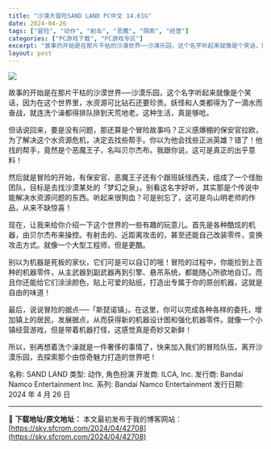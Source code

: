 ```yaml
---
title: "沙漠大冒险SAND LAND PC中文 14.61G"
date: 2024-04-26
tags: ["冒险", "动作", "射击", "恶魔", "探索", "经营"]
categories: ["PC游戏下载", "PC游戏专区"]
excerpt: "故事的开始是在那片干枯的沙漠世界──沙漠乐园，这个名字听起来就像是个笑话，因为在这个世界里，水资源可比钻石还要珍贵。妖怪和人类都得为了一滴水而奋战，就连洗个澡都得排队排到天荒地老。这种生活，真是够呛。 但话说回来，要是没有问题，那还算是个冒险故事吗？正义感爆棚的保安官拉欧，为了解决这个水资源危机，决&hellip;"
layout: post
---
```


<img class="aligncenter" src="https://sky.sfcrom.com/wp-content/uploads/2024/04/20240426111352-af057.jpeg" />

故事的开始是在那片干枯的沙漠世界──沙漠乐园，这个名字听起来就像是个笑话，因为在这个世界里，水资源可比钻石还要珍贵。妖怪和人类都得为了一滴水而奋战，就连洗个澡都得排队排到天荒地老。这种生活，真是够呛。

但话说回来，要是没有问题，那还算是个冒险故事吗？正义感爆棚的保安官拉欧，为了解决这个水资源危机，决定去找些帮手。你以为他会找些正派英雄？错了！他找的帮手，竟然是个恶魔王子，名叫贝尔杰布。我跟你说，这可是真正的出乎意料！

然后就是冒险的开始，有保安官、恶魔王子还有个跟班妖怪西夫，组成了一个怪胎团队，目标是去找沙漠某处的「梦幻之泉」。别看这名字好听，其实那是个传说中能解决水资源问题的东西。听起来很狗血？可是别忘了，这可是鸟山明老师的作品，从来不缺惊喜！

现在，让我来给你介绍一下这个世界的一些有趣的玩意儿。首先是各种酷炫的机器，由贝尔杰布来操控。有射击的、近距离攻击的，甚至还能自己改装零件，变换攻击方式。就像一个大型工程师，但是更酷。

别以为机器是死板的家伙，它们可是可以自订的哦！冒险的过程中，你能捡到上百种的机器零件，从主武器到副武器再到引擎、悬吊系统，都能随心所欲地自订。而且你还能给它们涂涂颜色，贴上可爱的贴纸，打造出专属于你的原创机器，这就是自由的味道！

最后，说说冒险的据点──「斯琵诺镇」。在这里，你可以完成各种各样的委托，增加镇上的居民，发展据点，从而获得新的机器设计图和强化机器零件。就像一个小镇经营游戏，但是带着机器打怪，这感觉真是奇妙又新鲜！

所以，别再想着洗个澡就是一件奢侈的事情了，快来加入我们的冒险队伍，离开沙漠乐园，去探索那个由惊奇魅力打造的世界吧！

名称: SAND LAND
类型: 动作, 角色扮演
开发商: ILCA, Inc.
发行商: Bandai Namco Entertainment Inc.
系列: Bandai Namco Entertainment
发行日期: 2024 年 4 月 26 日

---
📖 **下载地址/原文地址：** 本文最初发布于我的博客网站：[https://sky.sfcrom.com/2024/04/42708](https://sky.sfcrom.com/2024/04/42708)
